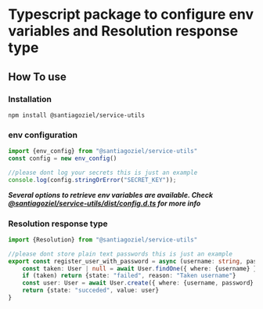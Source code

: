 # Typescript package to configure env variables and Resolution response type

## How To use
### Installation
```
npm install @santiagoziel/service-utils
```

### env configuration

```typescript
import {env_config} from "@santiagoziel/service-utils"
const config = new env_config()

//please dont log your secrets this is just an example
console.log(config.stringOrError("SECRET_KEY"));
```

***Several options to retrieve env variables are available. Check[ @santiagoziel/service-utils/dist/config.d.ts](https://github.com/santiagoziel/service-utils/blob/main/src/config.ts) for more info***

### Resolution response type
```typescript
import {Resolution} from "@santiagoziel/service-utils"

//please dont store plain text passwords this is just an example
export const register_user_with_password = async (username: string, password: string): Promise<Resolution<User>> => {
    const taken: User | null = await User.findOne({ where: {username} })
    if (taken) return {state: "failed", reason: "Taken username"}
    const user: User = await User.create({ where: {username, password} })
    return {state: "succeded", value: user}
}
```